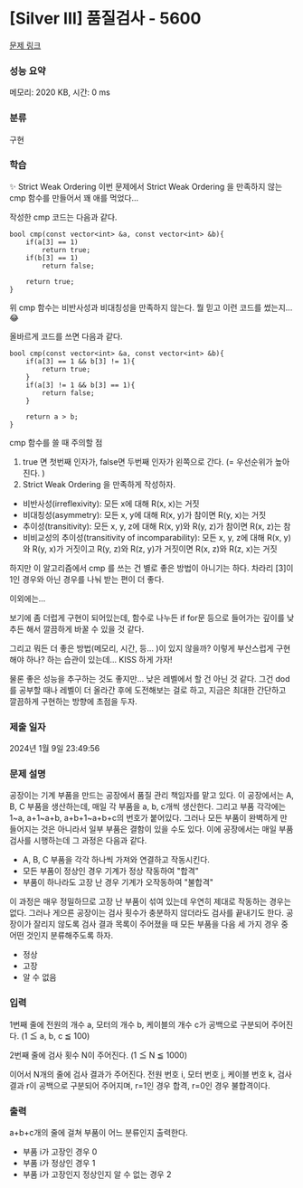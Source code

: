 # [Silver III] 품질검사 - 5600 

[문제 링크](https://www.acmicpc.net/problem/5600) 

### 성능 요약

메모리: 2020 KB, 시간: 0 ms

### 분류

구현

### 학습

✨ Strict Weak Ordering
이번 문제에서 Strict Weak Ordering 을 만족하지 않는 cmp 함수를 만들어서 꽤 애를 먹었다...

작성한 cmp 코드는 다음과 같다.

```
bool cmp(const vector<int> &a, const vector<int> &b){
    if(a[3] == 1)
        return true;
    if(b[3] == 1)
        return false;

    return true;
}
```

위 cmp 함수는 비반사성과 비대칭성을 만족하지 않는다.
뭘 믿고 이런 코드를 썼는지... 😂

올바르게 코드를 쓰면 다음과 같다.

```
bool cmp(const vector<int> &a, const vector<int> &b){
    if(a[3] == 1 && b[3] != 1){
        return true;
    }
    if(a[3] != 1 && b[3] == 1){
        return false;
    }

    return a > b;
}
```
cmp 함수를 쓸 때 주의할 점
1. true 면 첫번째 인자가, false면 두번째 인자가 왼쪽으로 간다. (= 우선순위가 높아진다. )
2. Strict Weak Ordering 을 만족하게 작성하자.

- 비반사성(irreflexivity): 모든 x에 대해 R(x, x)는 거짓
- 비대칭성(asymmetry): 모든 x, y에 대해 R(x, y)가 참이면 R(y, x)는 거짓
- 추이성(transitivity): 모든 x, y, z에 대해 R(x, y)와 R(y, z)가 참이면 R(x, z)는 참
- 비비교성의 추이성(transitivity of incomparability): 모든 x, y, z에 대해 R(x, y)와 R(y, x)가 거짓이고 R(y, z)와 R(z, y)가 거짓이면 R(x, z)와 R(z, x)는 거짓

하지만 이 알고리즘에서 cmp 를 쓰는 건 별로 좋은 방법이 아니기는 하다.
차라리 [3]이 1인 경우와 아닌 경우를 나눠 받는 편이 더 좋다.

이외에는...

보기에 좀 더럽게 구현이 되어있는데, 함수로 나누든 if for문 등으로 들어가는 깊이를 낮추든 해서 깔끔하게 바꿀 수 있을 것 같다.

그리고 뭐든 더 좋은 방법(메모리, 시간, 등... )이 있지 않을까? 이렇게 부산스럽게 구현해야 하나?
하는 습관이 있는데... KISS 하게 가자!

물론 좋은 성능을 추구하는 것도 좋지만... 낮은 레벨에서 할 건 아닌 것 같다.
그건 dod를 공부할 때나 레벨이 더 올라간 후에 도전해보는 걸로 하고, 지금은 최대한 간단하고 깔끔하게 구현하는 방향에 초점을 두자.

### 제출 일자

2024년 1월 9일 23:49:56

### 문제 설명

<p>공장이는 기계 부품을 만드는 공장에서 품질 관리 책임자를 맡고 있다. 이 공장에서는 A, B, C 부품을 생산하는데, 매일 각 부품을 a, b, c개씩 생산한다. 그리고 부품 각각에는 1~a, a+1~a+b, a+b+1~a+b+c의 번호가 붙어있다. 그러나 모든 부품이 완벽하게 만들어지는 것은 아니라서 일부 부품은 결함이 있을 수도 있다. 이에 공장에서는 매일 부품 검사를 시행하는데 그 과정은 다음과 같다.</p>

<ul>
	<li>A, B, C 부품을 각각 하나씩 가져와 연결하고 작동시킨다.</li>
	<li>모든 부품이 정상인 경우 기계가 정상 작동하여 "합격"</li>
	<li>부품이 하나라도 고장 난 경우 기계가 오작동하여 "불합격"</li>
</ul>

<p>이 과정은 매우 정밀하므로 고장 난 부품이 섞여 있는데 우연히 제대로 작동하는 경우는 없다. 그러나 게으른 공장이는 검사 횟수가 충분하지 않더라도 검사를 끝내기도 한다. 공장이가 잘리지 않도록 검사 결과 목록이 주어졌을 때 모든 부품을 다음 세 가지 경우 중 어떤 것인지 분류해주도록 하자.</p>

<ul>
	<li>정상</li>
	<li>고장</li>
	<li>알 수 없음</li>
</ul>

### 입력 

 <p>1번째 줄에 전원의 개수 a, 모터의 개수 b, 케이블의 개수 c가 공백으로 구분되어 주어진다. (1 ≦ a, b, c ≦ 100)</p>

<p>2번째 줄에 검사 횟수 N이 주어진다. (1 ≦ N ≦ 1000)</p>

<p>이어서 N개의 줄에 검사 결과가 주어진다. 전원 번호 i, 모터 번호 j, 케이블 번호 k, 검사 결과 r이 공백으로 구분되어 주어지며, r=1인 경우 합격, r=0인 경우 불합격이다.</p>

### 출력 

 <p>a+b+c개의 줄에 걸쳐 부품이 어느 분류인지 출력한다.</p>

<ul>
	<li>부품 i가 고장인 경우 0</li>
	<li>부품 i가 정상인 경우 1</li>
	<li>부품 i가 고장인지 정상인지 알 수 없는 경우 2</li>
</ul>

